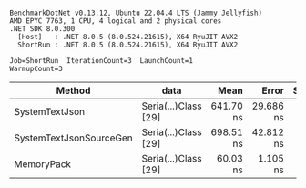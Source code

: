 ```

BenchmarkDotNet v0.13.12, Ubuntu 22.04.4 LTS (Jammy Jellyfish)
AMD EPYC 7763, 1 CPU, 4 logical and 2 physical cores
.NET SDK 8.0.300
  [Host]   : .NET 8.0.5 (8.0.524.21615), X64 RyuJIT AVX2
  ShortRun : .NET 8.0.5 (8.0.524.21615), X64 RyuJIT AVX2

Job=ShortRun  IterationCount=3  LaunchCount=1  
WarmupCount=3  

```
| Method                  | data                 | Mean      | Error     | StdDev   | Min       | Max       | Gen0   | Allocated |
|------------------------ |--------------------- |----------:|----------:|---------:|----------:|----------:|-------:|----------:|
| SystemTextJson          | Seria(...)Class [29] | 641.70 ns | 29.686 ns | 1.627 ns | 640.52 ns | 643.56 ns | 0.0038 |     392 B |
| SystemTextJsonSourceGen | Seria(...)Class [29] | 698.51 ns | 42.812 ns | 2.347 ns | 696.90 ns | 701.20 ns | 0.0048 |     464 B |
| MemoryPack              | Seria(...)Class [29] |  60.03 ns |  1.105 ns | 0.061 ns |  59.98 ns |  60.10 ns | 0.0014 |     120 B |
